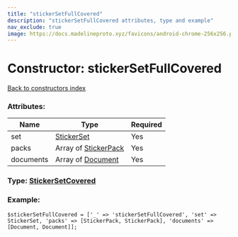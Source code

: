 ```yaml
---
title: "stickerSetFullCovered"
description: "stickerSetFullCovered attributes, type and example"
nav_exclude: true
image: https://docs.madelineproto.xyz/favicons/android-chrome-256x256.png
---
```

# Constructor: stickerSetFullCovered  
[Back to constructors index](/API_docs/constructors/index.html)



### Attributes:

| Name     |    Type       | Required |
|----------|---------------|----------|
|set|[StickerSet](/API_docs/types/StickerSet.html) | Yes|
|packs|Array of [StickerPack](/API_docs/types/StickerPack.html) | Yes|
|documents|Array of [Document](/API_docs/types/Document.html) | Yes|



### Type: [StickerSetCovered](/API_docs/types/StickerSetCovered.html)


### Example:

```
$stickerSetFullCovered = ['_' => 'stickerSetFullCovered', 'set' => StickerSet, 'packs' => [StickerPack, StickerPack], 'documents' => [Document, Document]];
```  
